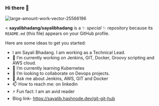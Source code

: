 ### Hi there 👋
![large-amount-work-vector-25566196](https://github.com/sayalibhadang/sayalibhadang/assets/8587995/a55ba1a5-12a3-4db1-b75d-2dac89b9718f)

<
**sayalibhadang/sayalibhadang** is a ✨ _special_ ✨ repository because its `README.md` (this file) appears on your GitHub profile.

Here are some ideas to get you started:
- I am Sayali Bhadang. I am working as a Technical Lead.
- 🔭 I’m currently working on Jenkins, GIT, Docker, Groovy scripting and AWS cloud.
- 🌱 I’m currently learning Kubernetes
- 👯 I’m looking to collaborate on Devops projects.
- 💬 Ask me about Jenkins, AWS, GIT and Docker
- 📫 How to reach me: on linkedin
- ⚡ Fun fact: I am an avid reader
- Blog link- https://sayalib.hashnode.dev/git-git-hub
>
